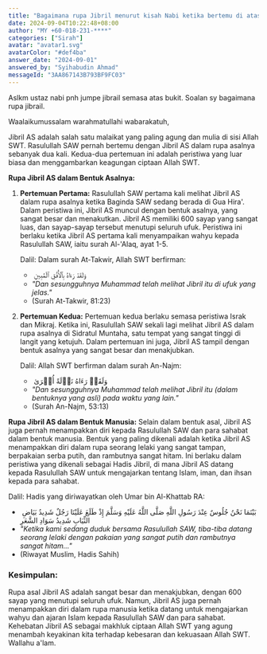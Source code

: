 ```yaml
---
title: "Bagaimana rupa Jibril menurut kisah Nabi ketika bertemu di atas bukit?"
date: 2024-09-04T10:22:48+08:00
author: "MY +60-018-231-****"
categories: ["Sirah"]
avatar: "avatar1.svg"
avatarColor: "#def4ba"
answer_date: "2024-09-01"
answered_by: "Syihabudin Ahmad"
messageId: "3AA867143B793BF9FC03"
---
```


Aslkm ustaz nabi pnh jumpe jibrail semasa atas bukit. Soalan sy bagaimana rupa jibrail.

<!--more-->

Waalaikumussalam warahmatullahi wabarakatuh,

Jibril AS adalah salah satu malaikat yang paling agung dan mulia di sisi Allah SWT. Rasulullah SAW pernah bertemu dengan Jibril AS dalam rupa asalnya sebanyak dua kali. Kedua-dua pertemuan ini adalah peristiwa yang luar biasa dan menggambarkan keagungan ciptaan Allah SWT.

**Rupa Jibril AS dalam Bentuk Asalnya:**

1. **Pertemuan Pertama:**
   Rasulullah SAW pertama kali melihat Jibril AS dalam rupa asalnya ketika Baginda SAW sedang berada di Gua Hira'. Dalam peristiwa ini, Jibril AS muncul dengan bentuk asalnya, yang sangat besar dan menakutkan. Jibril AS memiliki 600 sayap yang sangat luas, dan sayap-sayap tersebut menutupi seluruh ufuk. Peristiwa ini berlaku ketika Jibril AS pertama kali menyampaikan wahyu kepada Rasulullah SAW, iaitu surah Al-'Alaq, ayat 1-5.

   Dalil: Dalam surah At-Takwir, Allah SWT berfirman:
   -  وَلَقَدۡ رَءَاهُ بِٱلۡأُفُقِ ٱلۡمُبِينِ 
   - _"Dan sesungguhnya Muhammad telah melihat Jibril itu di ufuk yang jelas."_
   - (Surah At-Takwir, 81:23)

2. **Pertemuan Kedua:**
   Pertemuan kedua berlaku semasa peristiwa Israk dan Mikraj. Ketika ini, Rasulullah SAW sekali lagi melihat Jibril AS dalam rupa asalnya di Sidratul Muntaha, satu tempat yang sangat tinggi di langit yang ketujuh. Dalam pertemuan ini juga, Jibril AS tampil dengan bentuk asalnya yang sangat besar dan menakjubkan.

   Dalil: Allah SWT berfirman dalam surah An-Najm:
   -  وَلَقَدۡ رَءَاهُ نَزۡلَةً أُخۡرَىٰ 
   - _"Dan sesungguhnya Muhammad telah melihat Jibril itu (dalam bentuknya yang asli) pada waktu yang lain."_
   - (Surah An-Najm, 53:13)

**Rupa Jibril AS dalam Bentuk Manusia:**
Selain dalam bentuk asal, Jibril AS juga pernah menampakkan diri kepada Rasulullah SAW dan para sahabat dalam bentuk manusia. Bentuk yang paling dikenali adalah ketika Jibril AS menampakkan diri dalam rupa seorang lelaki yang sangat tampan, berpakaian serba putih, dan rambutnya sangat hitam. Ini berlaku dalam peristiwa yang dikenali sebagai Hadis Jibril, di mana Jibril AS datang kepada Rasulullah SAW untuk mengajarkan tentang Islam, iman, dan ihsan kepada para sahabat.

Dalil: Hadis yang diriwayatkan oleh Umar bin Al-Khattab RA:
-  بَيْنَمَا نَحْنُ جُلُوسٌ عِنْدَ رَسُولِ اللَّهِ صَلَّى اللَّهُ عَلَيْهِ وَسَلَّمَ إِذْ طَلَعَ عَلَيْنَا رَجُلٌ شَدِيدُ بَيَاضِ الثِّيَابِ شَدِيدُ سَوَادِ الشَّعَرِ
- _"Ketika kami sedang duduk bersama Rasulullah SAW, tiba-tiba datang seorang lelaki dengan pakaian yang sangat putih dan rambutnya sangat hitam..."_
- (Riwayat Muslim, Hadis Sahih)

### **Kesimpulan:**
Rupa asal Jibril AS adalah sangat besar dan menakjubkan, dengan 600 sayap yang menutupi seluruh ufuk. Namun, Jibril AS juga pernah menampakkan diri dalam rupa manusia ketika datang untuk mengajarkan wahyu dan ajaran Islam kepada Rasulullah SAW dan para sahabat. Kehebatan Jibril AS sebagai makhluk ciptaan Allah SWT yang agung menambah keyakinan kita terhadap kebesaran dan kekuasaan Allah SWT. Wallahu a'lam.
